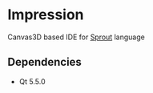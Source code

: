 # Impression
Canvas3D based IDE for [Sprout](https://github.com/krre/sprout) language

## Dependencies
- Qt 5.5.0
